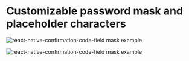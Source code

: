 # Customizable password mask and placeholder characters

![react-native-confirmation-code-field mask example](https://media.giphy.com/media/L4HHvT9Rwdlcdj59np/giphy.gif)

![react-native-confirmation-code-field mask example](https://media.giphy.com/media/QZzPvYoFzvpDL48mbY/giphy.gif)
